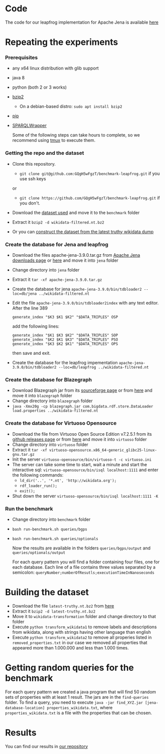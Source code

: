 # Code
The code for our leapfrog implementation for Apache Jena is available [here](https://github.com/GQgH5wFgzT/jena)

# Repeating the experiments

### Prerequisites
- any x64 linux distribution with glib support
- java 8
- python (both 2 or 3 works)
- [bzip2](http://www.bzip.org/)
    - On a debian-based distro: `sudo apt install bzip2`
- [pip](https://pip.pypa.io/en/stable/installing/)
- [SPARQLWrapper](https://pypi.org/project/SPARQLWrapper/)  

    Some of the following steps can take hours to complete, so we recommend using [tmux](https://github.com/tmux/tmux) to execute them.

### Getting the repo and the dataset
- Clone this repository. 
    - `git clone git@github.com:GQgH5wFgzT/benchmark-leapfrog.git` if you use ssh keys  
    
    or
    - `git clone https://github.com/GQgH5wFgzT/benchmark-leapfrog.git` if you don't.
- Download the [dataset used](https://drive.google.com/file/d/1vtfLE_G3nI0oAFa5xNdzz20R1pDghdHA/view?usp=sharing) and move it to the `benchmark` folder
- Extract it `bzip2 -d wikidata-filtered.nt.bz2`
- Or you can [construct the dataset from the latest truthy wikidata dump](#building-the-dataset)

### Create the database for Jena and leapfrog
- Download the files apache-jena-3.9.0.tar.gz from [Apache Jena downloads page](https://jena.apache.org/download/index.cgi) or [here](https://drive.google.com/file/d/1cGPu18IrHPnWRUD0SB4QxrW5Avq5p4td/view?usp=sharing) and move it into `jena` folder
- Change directory into `jena` folder
- Extract it `tar -xf apache-jena-3.9.0.tar.gz`
- Create the database for jena `apache-jena-3.9.0/bin/tdbloader2 --loc=db/jena ../wikidata-filtered.nt`
- Edit the file `apache-jena-3.9.0/bin/tdbloader2index` with any text editor. After the line 389
    ```
    generate_index "$K3 $K1 $K2" "$DATA_TRIPLES" OSP
    ```
    add the following lines:

    ```
    generate_index "$K1 $K3 $K2" "$DATA_TRIPLES" SOP
    generate_index "$K2 $K1 $K3" "$DATA_TRIPLES" PSO
    generate_index "$K3 $K2 $K1" "$DATA_TRIPLES" OPS
    ```
    then save and exit.

- Create the database for the leapfrog impementation `apache-jena-3.9.0/bin/tdbloader2 --loc=db/leapfrog ../wikidata-filtered.nt`

### Create the database for Blazegraph
- Download Blazegraph jar from its [sourceforge page](https://sourceforge.net/projects/bigdata/files/bigdata/2.1.4/blazegraph.jar/download) or from [here](https://drive.google.com/file/d/1WyKccFoS397IBZdtDEbJ3NVaS3lDNjqd/view?usp=sharing) and move it into `blazegraph` folder
- Change directory into `blazegraph` folder
- `java -Xmx20g -cp blazegraph.jar com.bigdata.rdf.store.DataLoader load.properties ../wikidata-filtered.nt`

### Create the database for Virtuoso Opensource
- Download the file from Virtuoso Open Source Edition v7.2.5.1 from its [github releases page](https://github.com/openlink/virtuoso-opensource/releases) or from [here](https://drive.google.com/file/d/1HydvSChRzvUsWQOSwRL6JE2wLwLkq_ke/view?usp=sharing) and move it into `virtuoso` folder
- Change directory into `virtuoso` folder
- Extract it `tar -xf virtuoso-opensource.x86_64-generic_glibc25-linux-gnu.tar.gz`
- Init the server `virtuoso-opensource/bin/virtuoso-t -c virtuoso.ini` 
- The server can take some time to start, wait a minute and start the interactive sql: `virtuoso-opensource/bin/isql localhost:1111` and enter the following commands:
    - `ld_dir('..', '*.nt', 'http://wikidata.org');`
    - `rdf_loader_run();`
    - `exit();`
- Shut down the server `virtuoso-opensource/bin/isql localhost:1111 -K`

### Run the benchmark
- Change directory into `benchmark` folder
- `bash run-benchmark.sh queries/bgps`
- `bash run-benchmark.sh queries/optionals`  

    Now the results are available in the folders `queries/bgps/output` and `queries/optionals/output`

    For each query pattern you will find a folder containing four files, one for each database. Each line of a file contains three values separated by a semicolon: `queryNumber;numberOfResutls;executionTimeInNanoseconds`

# Building the dataset
- Download the file `latest-truthy.nt.bz2` from [here](https://dumps.wikimedia.org/wikidatawiki/entities/)
- Extract it `bzip2 -d latest-truthy.nt.bz2`
- Move it to `wikidata-transformation` folder and change directory to that folder
- Execute `python transform_wikidata1` to remove labels and descriptions from wikidata, along with strings having other language than english
- Execute `python transform_wikidata2` to remove all properies listed in `removed_properties.txt` in our case we removed all properties that appeared more than 1.000.000 and less than 1.000 times.

# Getting random queries for the benchmark
For each query pattern we created a java program that will find 50 random sets of properties with at least 1 result.
The jars are in the `find-queries` folder.
To find a query, you need to execute `java -jar find_XYZ.jar [jena-database-location] properties_wikidata.txt`, where `properties_wikidata.txt` is a file with the properties that can be chosen.

# Results
You can find our results in [our repository](https://github.com/GQgH5wFgzT/jena/benchmark-leapfrog/tree/gh-pages/results)
